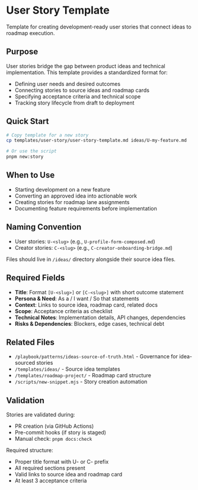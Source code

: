 # User Story Template

Template for creating development-ready user stories that connect ideas to roadmap execution.

## Purpose

User stories bridge the gap between product ideas and technical implementation. This template provides a standardized format for:

- Defining user needs and desired outcomes
- Connecting stories to source ideas and roadmap cards
- Specifying acceptance criteria and technical scope
- Tracking story lifecycle from draft to deployment

## Quick Start

```bash
# Copy template for a new story
cp templates/user-story/user-story-template.md ideas/U-my-feature.md

# Or use the script
pnpm new:story
```

## When to Use

- Starting development on a new feature
- Converting an approved idea into actionable work
- Creating stories for roadmap lane assignments
- Documenting feature requirements before implementation

## Naming Convention

- User stories: `U-<slug>` (e.g., `U-profile-form-composed.md`)
- Creator stories: `C-<slug>` (e.g., `C-creator-onboarding-bridge.md`)

Files should live in `/ideas/` directory alongside their source idea files.

## Required Fields

- **Title**: Format `[U-<slug>]` or `[C-<slug>]` with short outcome statement
- **Persona & Need**: As a / I want / So that statements
- **Context**: Links to source idea, roadmap card, related docs
- **Scope**: Acceptance criteria as checklist
- **Technical Notes**: Implementation details, API changes, dependencies
- **Risks & Dependencies**: Blockers, edge cases, technical debt

## Related Files

- `/playbook/patterns/ideas-source-of-truth.html` - Governance for idea-sourced stories
- `/templates/ideas/` - Source idea templates
- `/templates/roadmap-project/` - Roadmap card structure
- `/scripts/new-snippet.mjs` - Story creation automation

## Validation

Stories are validated during:

- PR creation (via GitHub Actions)
- Pre-commit hooks (if story is staged)
- Manual check: `pnpm docs:check`

Required structure:

- Proper title format with U- or C- prefix
- All required sections present
- Valid links to source idea and roadmap card
- At least 3 acceptance criteria
